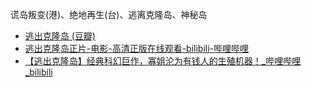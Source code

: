 谎岛叛变(港)、绝地再生(台)、逃离克隆岛、神秘岛
- [逃出克隆岛 (豆瓣)](https://movie.douban.com/subject/1395776/)
- [逃出克隆岛正片-电影-高清正版在线观看-bilibili-哔哩哔哩](https://www.bilibili.com/bangumi/play/ep312423)
- [【逃出克隆岛】经典科幻巨作，寡姐沦为有钱人的生殖机器！_哔哩哔哩_bilibili](https://www.bilibili.com/video/BV1Tx4y1p7Ez/)
